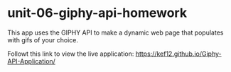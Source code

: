 # unit-06-giphy-api-homework
This app uses the GIPHY API to make a dynamic web page that populates with gifs of your choice. 

Followt this link to view the live application: https://kef12.github.io/Giphy-API-Application/

